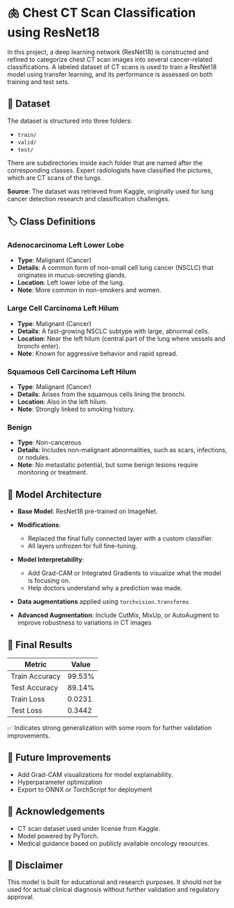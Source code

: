
# 🫁 Chest CT Scan Classification using ResNet18

In this project, a deep learning network (ResNet18) is constructed and refined to categorize chest CT scan images into several cancer-related classifications. A labeled dataset of CT scans is used to train a ResNet18 model using transfer learning, and its performance is assessed on both training and test sets.

## 📂 Dataset
The dataset is structured into three folders:

- `train/`
- `valid/`
- `test/`

There are subdirectories inside each folder that are named after the corresponding classes. Expert radiologists have classified the pictures, which are CT scans of the lungs.

**Source**: The dataset was retrieved from Kaggle, originally used for lung cancer detection research and classification challenges.

## 🏷️ Class Definitions

### Adenocarcinoma Left Lower Lobe
- **Type**: Malignant (Cancer)
- **Details**: A common form of non-small cell lung cancer (NSCLC) that originates in mucus-secreting glands.
- **Location**: Left lower lobe of the lung.
- **Note**: More common in non-smokers and women.

### Large Cell Carcinoma Left Hilum
- **Type**: Malignant (Cancer)
- **Details**: A fast-growing NSCLC subtype with large, abnormal cells.
- **Location**: Near the left hilum (central part of the lung where vessels and bronchi enter).
- **Note**: Known for aggressive behavior and rapid spread.

### Squamous Cell Carcinoma Left Hilum
- **Type**: Malignant (Cancer)
- **Details**: Arises from the squamous cells lining the bronchi.
- **Location**: Also in the left hilum.
- **Note**: Strongly linked to smoking history.

### Benign
- **Type**: Non-cancerous
- **Details**: Includes non-malignant abnormalities, such as scars, infections, or nodules.
- **Note**: No metastatic potential, but some benign lesions require monitoring or treatment.

## 🧠 Model Architecture

- **Base Model**: ResNet18 pre-trained on ImageNet.
- **Modifications**:
  - Replaced the final fully connected layer with a custom classifier.
  - All layers unfrozen for full fine-tuning.

- **Model Interpretability**:
  - Add Grad-CAM or Integrated Gradients to visualize what the model is focusing on.
  - Help doctors understand why a prediction was made.

- **Data augmentations** applied using `torchvision.transforms`.
- **Advanced Augmentation**: Include CutMix, MixUp, or AutoAugment to improve robustness to variations in CT images

## 🏁 Final Results

| Metric         | Value    |
|----------------|----------|
| Train Accuracy | 99.53%   |
| Test Accuracy  | 89.14%   |
| Train Loss     | 0.0231   |
| Test Loss      | 0.3442   |

✅ Indicates strong generalization with some room for further validation improvements.

## 🚀 Future Improvements

- Add Grad-CAM visualizations for model explainability.
- Hyperparameter optimization
- Export to ONNX or TorchScript for deployment

## 🤝 Acknowledgements

- CT scan dataset used under license from Kaggle.
- Model powered by PyTorch.
- Medical guidance based on publicly available oncology resources.

## 🏥 Disclaimer

This model is built for educational and research purposes. It should not be used for actual clinical diagnosis without further validation and regulatory approval.
